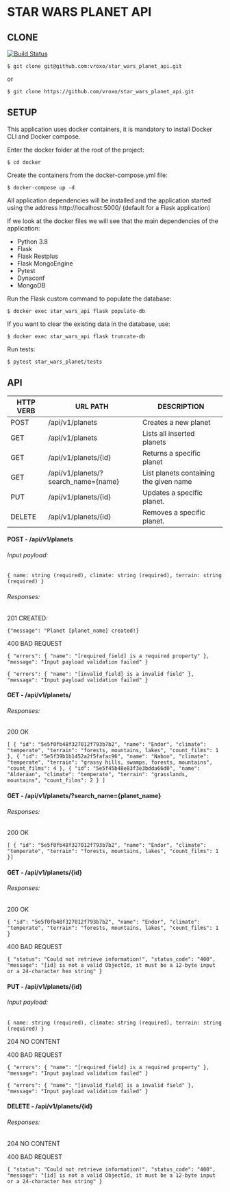 # STAR WARS PLANET API
## CLONE

[![Build Status](https://travis-ci.com/vroxo/star_wars_planet_api.svg?branch=master)](https://travis-ci.com/vroxo/star_wars_planet_api)

`$ git clone git@github.com:vroxo/star_wars_planet_api.git`

or 

`$ git clone https://github.com/vroxo/star_wars_planet_api.git`

## SETUP

This application uses docker containers, it is mandatory to install Docker CLI and Docker compose.

Enter the docker folder at the root of the project:

`$ cd docker`

Create the containers from the docker-compose.yml file:

`$ docker-compose up -d`

All application dependencies will be installed and the application started using the address http://localhost:5000/ (default for a Flask application)

If we look at the docker files we will see that the main dependencies of the application:

- Python 3.8
- Flask
- Flask Restplus
- Flask MongoEngine
- Pytest
- Dynaconf
- MongoDB

Run the Flask custom command to populate the database:

`$ docker exec star_wars_api flask populate-db`

If you want to clear the existing data in the database, use:

`$ docker exec star_wars_api flask truncate-db`

Run tests:

`$ pytest star_wars_planet/tests`

## API

| HTTP VERB | URL PATH | DESCRIPTION |
|-----------|----------|-------------|
| POST | /api/v1/planets | Creates a new planet | 
| GET | /api/v1/planets | Lists all inserted planets |
| GET | /api/v1/planets/{id} | Returns a specific planet |
| GET | /api/v1/planets/?search_name={name} | List planets containing the given name |
| PUT | /api/v1/planets/{id} | Updates a specific planet. | 
| DELETE | /api/v1/planets/{id} | Removes a specific planet. |

#### POST - /api/v1/planets

###### Input payload:

`{
    name: string (required),
    climate: string (required),
    terrain: string (required)
}`

###### Responses: 

201 CREATED:

`{"message": "Planet [planet_name] created!}`

400 BAD REQUEST

`{
  "errors": {
    "name": "[required_field] is a required property"
  },
  "message": "Input payload validation failed"
}`

`{
  "errors": {
    "name": "[invalid_field] is a invalid field"
  },
  "message": "Input payload validation failed"
}`

#### GET - /api/v1/planets/

###### Responses:

200 OK

`[
  {
    "id": "5e5f0fb48f327012f793b7b2",
    "name": "Endor",
    "climate": "temperate",
    "terrain": "forests, mountains, lakes",
    "count_films": 1
  },
  {
    "id": "5e5f39b1b1452a2f5fafac96",
    "name": "Naboo",
    "climate": "temperate",
    "terrain": "grassy hills, swamps, forests, mountains",
    "count_films": 4
  },
  {
    "id": "5e5f45b48e83f3e3bdda66d0",
    "name": "Alderaan",
    "climate": "temperate",
    "terrain": "grasslands, mountains",
    "count_films": 2
  }
]`

#### GET - /api/v1/planets/?search_name={planet_name}

###### Responses:

200 OK

`[ { "id": "5e5f0fb48f327012f793b7b2", "name": "Endor", "climate": "temperate", "terrain": "forests, mountains, lakes", "count_films": 1 }]`

#### GET - /api/v1/planets/{id}

###### Responses:

200 OK

`{ "id": "5e5f0fb48f327012f793b7b2", "name": "Endor", "climate": "temperate", "terrain": "forests, mountains, lakes", "count_films": 1 }`

400 BAD REQUEST

`{
  "status": "Could not retrieve information!",
  "status_code": "400",
  "message": "[id] is not a valid ObjectId, it must be a 12-byte input or a 24-character hex string"
}`

#### PUT - /api/v1/planets/{id}

###### Input payload:

`{
    name: string (required),
    climate: string (required),
    terrain: string (required)
}`

204 NO CONTENT

400 BAD REQUEST

`{
  "errors": {
    "name": "[required_field] is a required property"
  },
  "message": "Input payload validation failed"
}`

`{
  "errors": {
    "name": "[invalid_field] is a invalid field"
  },
  "message": "Input payload validation failed"
}`

#### DELETE - /api/v1/planets/{id}

###### Responses:

204 NO CONTENT

400 BAD REQUEST

`{
  "status": "Could not retrieve information!",
  "status_code": "400",
  "message": "[id] is not a valid ObjectId, it must be a 12-byte input or a 24-character hex string"
}`
